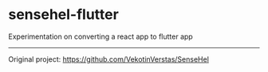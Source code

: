 # sensehel-flutter
Experimentation on converting a react app to flutter app

---
Original project: https://github.com/VekotinVerstas/SenseHel 
